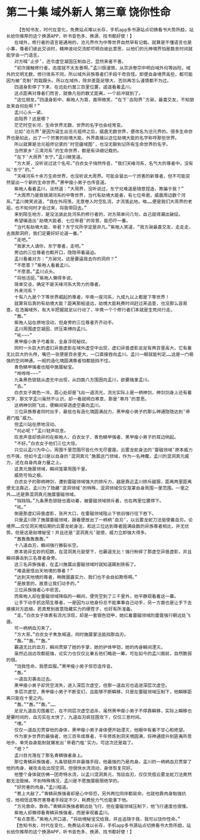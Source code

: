 # 第二十集 域外新人 第三章 饶你性命
        【告知书友，时代在变化，免费站点难以长存，手机app多书源站点切换看书大势所趋，站长给你推荐的这个换源APP，听书音色多、换源、找书都好使！】
       在域外，修行者的语言是通用的，沧元界作为中等世界自然早有记载。就算是不懂语言也是小事，尊者们彼此交谈时，精神波动交流即可明白彼此意思，以他们的元神境界怕是数息时间就能学会一门语言。
       对方喊‘止步’，还令虚空凝固压制自己，显然来者不善。
       “初次接触修行者，态度就不太友善啊。”孟川很谨慎，从宗派卷宗中明白域外何等凶险，域外的文明无数，修行体系不同，所以域外异族尊者们手段千奇百怪。即便自身境界高些，都可能因为被‘克制’而栽跟头。所以在域外，除非差距足够大，否则再怎么谨慎都不为过。
       四道身影停了下来，在远处约莫三百里位置，遥遥看着孟川。
       这点距离对尊者们而言，就像凡俗的数丈距离，一个前冲就到了。
       “这位朋友。”四道身影中，紫袍人为首，面带微笑，“在下‘血阳界’方昶，最喜交友，不知朋友来自何处啊？”
       孟川心头一紧。
       血阳界？这是哪？
       茫茫时空长河，生命世界无数，世界的名字也会经常变。
       比如‘沧元界’是因为诞生出沧元祖师之后，威震无数世界，便改名为沧元界的。很多生命世界也是如此，出了一个厉害的劫境大能，外界直接以这位劫境大能的名字称呼那些世界。
       所以就算是沧元祖师记录的‘时空疆域图’，也没无聊到记所有生命世界的名字。
       当然家乡‘三湾河系’的生命世界，都是有详细记载的。
       “在下‘大周界’东宁。”孟川微笑道。
       “方大哥，没听说过这个名号。”白衣女子悄然传音，“我们天峰河系，名气大的尊者中，没有叫‘东宁’的。”
       “天峰河系十余万生命世界，也没听说大周界。可能会冒出一个厉害的新尊者，但不可能突然冒出一个新的生命世界。”黑甲瘦小男子也传音道。
       紫袍人看着孟川，淡然道：“大周界，没听说过，东宁兄难道是随意捏造，欺骗于我？”
       “大周界乃是我镜湖河系的中等世界，当代有劫境大能者，有七位帝君，威震周边数个河系。”孟川微笑说道，“我在外闯荡，无意卷入时空乱流，才流落此地。唉……便是我们大周界的老祖，也不知何时才会过来，将我带回去。”
       来到陌生地方，是没法装此处河系的修行者的，对方简单问几句，自己就得漏出破绽。
       希望编造出‘劫境大能者、七位帝君’的背景，能恐吓一番。
       “当代有劫境大能、帝君？东宁兄所学定是非凡。”紫袍人笑道，“我方昶最喜交友，走走走，去我那洞府，我们定要好好论道一番。”
       “走吧。”
       “我家大人请你，东宁尊者，走吧。”
       旁边的三位尊者也都开口，隐隐带着逼迫。
       孟川看着对方：“方昶兄，这是要逼我去你的洞府？”
       “不愿意？”紫袍人看着孟川。
       “不愿意。”孟川点头。
       “将他活捉。”紫袍人懒得多说。
       简单交谈，确定不是天峰河系大势力的尊者。
       外来河系？
       十有八九是个下等世界崛起的尊者，毕竟一座河系，九成九以上都是下等世界！
       就算背后真的有劫境大能？距离那般遥远，劫境大能耗费时间赶过来追查，也没那么容易查。在浩瀚域外，有大半把握就足以行动了，毕竟一个个修行者们本就是生死间行走。
       “轰。”
       紫袍人站在原地没动，但身旁的三位尊者齐齐动手。
       孟川周围虚空凝固，挤压束缚向孟川。
       “吼~~~”
       黑甲瘦小男子弓着背，全身浮现秘纹。
       同时一头巨大的虚幻异兽虚影在域外虚空中出现，虚幻异兽虚影足足有两百里高大，它有着无比巨大的头颅，嘴巴一张便是百余里大，一口直接吞向孟川。孟川一眼就能判定……这是一门极强的空间神通，一般的造化境圆满尊者怕都抵挡不住。
       青色鳞甲强者也暗中施展秘宝。
       “哗哗哗~~~”
       九条黑色锁链从虚无中出现，从四面八方围困向孟川，欲要擒拿孟川。
       “去。”
       白衣女子面色一冷，眉心处却是飞出一道流光，流光实际上是一柄神剑，神剑剑身上还有着文字，那文字孟川虽然不认识，却一看就明白寒意，那是‘寒月’的意思。
       这柄神剑刚飞出，便瞬间穿透虚空袭向孟川。
       三位异族尊者同时出手，最低也有造化境圆满战力，黑甲瘦小男子的那么神通隐隐达到‘帝君门槛’威力。
       但孟川站在原地没动。
       “何必呢？”孟川轻声叹息。
       叹息声音却诡异的在紫袍人、白衣女子、青色鳞甲强者、黑甲瘦小男子的耳边响起。
       “不好。”白衣女子他们三位大惊。
       只见以孟川为中心，周围千里范围尽皆化作无尽雷霆。云雾龙蛇身法的‘雷磁领域’原本威力也不强，但如今孟川是以自身的‘混洞真元’施展这门领域，作为一名神魔，孟川的混洞真元威力，还在自身肉身力量之上。
       这真元施展领域，瞬间笼罩周围千里。
       威势可怕之极。
       白衣女子的那柄神剑，遭到雷磁领域强大的排斥力，越是靠近孟川排斥越狠，距离两里距离便无法靠近。孟川为了隐藏‘混洞领域’的特殊，混洞领域仅仅笼罩自身周围一里范围。一里之外……还是靠混洞真元施展雷磁领域。
       “铛铛铛。”九条黑色锁链也震动着，被雷磁领域排斥着，也在两里位置停下。
       “吼。”
       倒是那虚幻异兽虚影，张开大口，在雷磁领域阻止下依旧强行往下吞下。
       只是孟川除了施展雷磁领域，跟着便放出了一柄柄‘血刃’，以云雾龙蛇刀法驱使着血刃。论境界……仅仅洞天境后期的云雾龙蛇身法，和这三位达到尊者圆满级数的异族尊者相比，并无优势。但是这是劫境秘宝！并且还是‘混洞真元’驱使，威力立即强大得多。
       “轰轰轰轰轰轰。”
       十八道血刃，瞬间强行撕裂长空。
       原本诡异玄妙的招数，在混洞真元驱使下，也霸道无比！强行粉碎了那虚空异兽虚影，并且瞬间袭击到三名尊者身旁。
       这三名异族强者，在孟川施展出雷磁领域时就知道踢到铁板了。
       “难道是悟出天地境的尊者？”
       “达到天地境的尊者，稍微展露实力，我们也不会自如欺辱啊。”
       “是故意的，故意让我们动手的。”
       三位异族强者心中悲苦。
       而紫袍人却在雷磁领域降临的一瞬间，便凭空到了三千里外，他平静观看着这一幕。
       让手下动手抓这陌生尊者，一是因为以他身份总不能事事自己动手，另一方面也是让手下去摸摸对方底细，若真惹到故意隐藏实力的硬茬子，也好有所准备。
       “走。”白衣女子体表有流光浮现，却是一套银色铠甲，她扛着雷磁领域的雷霆强行朝远处飞遁。
       可一柄柄血刃来了。
       “方大哥。”白衣女子焦急喊道，同时施展掌法抵挡那血刃。
       “轰。”“轰。”“轰。”
       霸道无比的血刃，瞬间贯穿了她的手掌，她的护体甲铠，她的肉身瞬间湮灭。
       虽然近战远攻都挺强，论实力也仅仅比秦五他们略逊一筹。可在如今的孟川面前，自然脆弱的很。
       “饶我性命，我愿臣服。”黑甲瘦小男子惊恐连传音。
       “轰。”
       一道血刃袭击过去。
       黑甲瘦小男子却凭空消失，进入深层次虚空，但那一道血刃也追进深层次虚空。
       多层次虚空，黑甲瘦小男子不断变幻，且能够不断瞬移，只是在雷磁领域压制下，他瞬移距离只能在十里之内。
       “轰。”“轰。”“轰。”……
       足足九道血刃围着它，在不同层次虚空追杀，虽然黑甲瘦小男子不停靠瞬移，实际上瞬移也是要时间的，血刃实在太快了，九道血刃疯狂围攻下，仅仅三息时间。
       “噗。”
       仅仅一道血刃贯穿他的身体，黑甲瘦小男子身体便开始湮灭，他眼中有着不甘心和绝望。
       作为家乡世界的最强者，他三百年成尊者，千年修炼到洞天境圆满，将神通提升到匪夷所思地步。单凭自身能耐就爆发出‘帝君门槛’实力。可这次还是栽了。
       “嗯？”
       孟川目光落在了那名青鳞强者身上。
       那位青鳞异族强者，九条锁链并非最强手段，他最强的乃是肉身。孟川的一柄柄血刃贯穿了他的肉身，被攻击处出现空洞，但很快水流流动，身体恢复完好。
       他整个身体就仿佛一团奇特水流，以孟川混洞真元，驾驭血刃，仅仅凭借云雾龙蛇刀法竟然都无法毁掉。不到特殊情况，孟川是不愿施展极限绝学的。
       “好厉害的肉身。”孟川暗道。
       “惹上大敌了。”青鳞异族强者却是心中惊恐，另外两位同伴都毙命，也就他靠肉身勉强抗住，他相信这等厉害尊者手段定不少，耗费些力气也能拿下他。
       “方兄救命，救命。”青鳞异族强者朝远处飞行，但在雷磁领域压制下，他飞行速度也很慢。
       紫袍人却懒得看青鳞异族强者，而是审视着孟川。
       “有点意思。”紫袍人开口道，“将劫境秘宝交给我，并且追随于我，我可以饶你性命。”
       【告知书友，时代在变化，免费站点难以长存，手机app多书源站点切换看书大势所趋，站长给你推荐的这个换源APP，听书音色多、换源、找书都好使！】